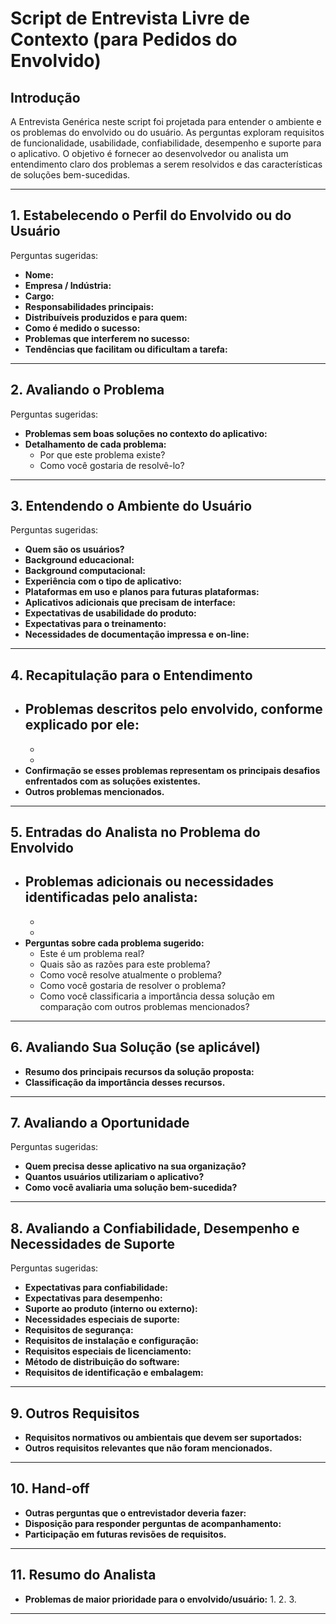 
# **Script de Entrevista Livre de Contexto (para Pedidos do Envolvido)**

## Introdução

A Entrevista Genérica neste script foi projetada para entender o ambiente e os problemas do envolvido ou do usuário. As perguntas exploram requisitos de funcionalidade, usabilidade, confiabilidade, desempenho e suporte para o aplicativo. O objetivo é fornecer ao desenvolvedor ou analista um entendimento claro dos problemas a serem resolvidos e das características de soluções bem-sucedidas.

---

## 1. Estabelecendo o Perfil do Envolvido ou do Usuário

Perguntas sugeridas:

- **Nome:**  
- **Empresa / Indústria:**  
- **Cargo:**  
- **Responsabilidades principais:**  
- **Distribuíveis produzidos e para quem:**  
- **Como é medido o sucesso:**  
- **Problemas que interferem no sucesso:**  
- **Tendências que facilitam ou dificultam a tarefa:**  

---

## 2. Avaliando o Problema

Perguntas sugeridas:

- **Problemas sem boas soluções no contexto do aplicativo:**  
- **Detalhamento de cada problema:**  
  - Por que este problema existe?  
  - Como você gostaria de resolvê-lo?

---

## 3. Entendendo o Ambiente do Usuário

Perguntas sugeridas:

- **Quem são os usuários?**  
- **Background educacional:**  
- **Background computacional:**  
- **Experiência com o tipo de aplicativo:**  
- **Plataformas em uso e planos para futuras plataformas:**  
- **Aplicativos adicionais que precisam de interface:**  
- **Expectativas de usabilidade do produto:**  
- **Expectativas para o treinamento:**  
- **Necessidades de documentação impressa e on-line:**  

---

## 4. Recapitulação para o Entendimento

- **Problemas descritos pelo envolvido, conforme explicado por ele:**
  - 
  - 
  - 
- **Confirmação se esses problemas representam os principais desafios enfrentados com as soluções existentes.**  
- **Outros problemas mencionados.**  

---

## 5. Entradas do Analista no Problema do Envolvido

- **Problemas adicionais ou necessidades identificadas pelo analista:**
  - 
  - 
  - 
- **Perguntas sobre cada problema sugerido:**
  - Este é um problema real?  
  - Quais são as razões para este problema?  
  - Como você resolve atualmente o problema?  
  - Como você gostaria de resolver o problema?  
  - Como você classificaria a importância dessa solução em comparação com outros problemas mencionados?  

---

## 6. Avaliando Sua Solução (se aplicável)

- **Resumo dos principais recursos da solução proposta:**  
- **Classificação da importância desses recursos.**

---

## 7. Avaliando a Oportunidade

Perguntas sugeridas:

- **Quem precisa desse aplicativo na sua organização?**  
- **Quantos usuários utilizariam o aplicativo?**  
- **Como você avaliaria uma solução bem-sucedida?**

---

## 8. Avaliando a Confiabilidade, Desempenho e Necessidades de Suporte

Perguntas sugeridas:

- **Expectativas para confiabilidade:**  
- **Expectativas para desempenho:**  
- **Suporte ao produto (interno ou externo):**  
- **Necessidades especiais de suporte:**  
- **Requisitos de segurança:**  
- **Requisitos de instalação e configuração:**  
- **Requisitos especiais de licenciamento:**  
- **Método de distribuição do software:**  
- **Requisitos de identificação e embalagem:**  

---

## 9. Outros Requisitos

- **Requisitos normativos ou ambientais que devem ser suportados:**  
- **Outros requisitos relevantes que não foram mencionados.**

---

## 10. Hand-off

- **Outras perguntas que o entrevistador deveria fazer:**  
- **Disposição para responder perguntas de acompanhamento:**  
- **Participação em futuras revisões de requisitos.**

---

## 11. Resumo do Analista

- **Problemas de maior prioridade para o envolvido/usuário:**
  1. 
  2. 
  3. 

---

